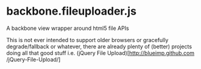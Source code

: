 backbone.fileuploader.js
=========

A backbone view wrapper around html5 file APIs

This is not ever intended to support older browsers or gracefully
degrade/fallback or whatever, there are already plenty of (better) projects
doing all that good stuff i.e. (jQuery File Upload)[http://blueimp.github.com
/jQuery-File-Upload/]
